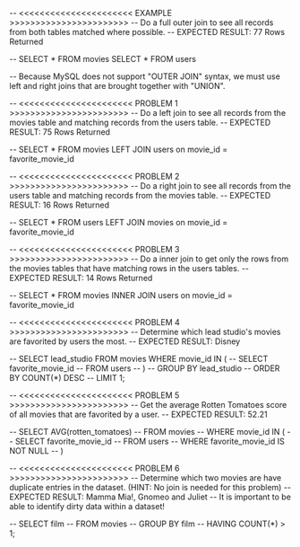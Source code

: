 -- <<<<<<<<<<<<<<<<<<<<<< EXAMPLE >>>>>>>>>>>>>>>>>>>>>>>
-- Do a full outer join to see all records from both tables matched where possible.
-- EXPECTED RESULT: 77 Rows Returned

-- SELECT * FROM movies
SELECT * FROM users

-- Because MySQL does not support "OUTER JOIN" syntax, we must use left and right joins that are brought together with "UNION".

-- <<<<<<<<<<<<<<<<<<<<<< PROBLEM 1 >>>>>>>>>>>>>>>>>>>>>>>
-- Do a left join to see all records from the movies table and matching records from the users table.
-- EXPECTED RESULT: 75 Rows Returned

--    SELECT * FROM movies LEFT JOIN users on movie_id = favorite_movie_id

-- <<<<<<<<<<<<<<<<<<<<<< PROBLEM 2 >>>>>>>>>>>>>>>>>>>>>>>
-- Do a right join to see all records from the users table and matching records from the movies table.
-- EXPECTED RESULT: 16 Rows Returned

-- SELECT * FROM users LEFT JOIN movies on movie_id = favorite_movie_id

-- <<<<<<<<<<<<<<<<<<<<<< PROBLEM 3 >>>>>>>>>>>>>>>>>>>>>>>
-- Do a inner join to get only the rows from the movies tables that have matching rows in the users tables.
-- EXPECTED RESULT: 14 Rows Returned

--    SELECT * FROM movies INNER JOIN users on movie_id = favorite_movie_id

-- <<<<<<<<<<<<<<<<<<<<<< PROBLEM 4 >>>>>>>>>>>>>>>>>>>>>>>
-- Determine which lead studio's movies are favorited by users the most.
-- EXPECTED RESULT: Disney

-- SELECT lead_studio FROM movies WHERE movie_id IN (
--     SELECT favorite_movie_id
--     FROM users
-- )
-- GROUP BY lead_studio
-- ORDER BY COUNT(*) DESC
-- LIMIT 1;

-- <<<<<<<<<<<<<<<<<<<<<< PROBLEM 5 >>>>>>>>>>>>>>>>>>>>>>>
-- Get the average Rotten Tomatoes score of all movies that are favorited by a user.
-- EXPECTED RESULT: 52.21

-- SELECT AVG(rotten_tomatoes)
-- FROM movies
-- WHERE movie_id IN (
--     SELECT favorite_movie_id
--     FROM users
--     WHERE favorite_movie_id IS NOT NULL
-- )

-- <<<<<<<<<<<<<<<<<<<<<< PROBLEM 6 >>>>>>>>>>>>>>>>>>>>>>>
-- Determine which two movies are have duplicate entries in the dataset. (HINT: No join is needed for this problem)
-- EXPECTED RESULT: Mamma Mia!, Gnomeo and Juliet
-- It is important to be able to identify dirty data within a dataset!

-- SELECT film
-- FROM movies
-- GROUP BY film
-- HAVING COUNT(*) > 1;
